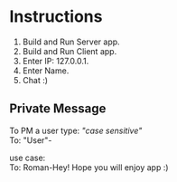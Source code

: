 # Instructions
1. Build and Run Server app.
2. Build and Run Client app.
3. Enter IP: 127.0.0.1.  
4. Enter Name.  
5. Chat :)  

## Private Message
To PM a user type: *"case sensitive"*  
To: "User"-

use case:  
To: Roman-Hey! Hope you will enjoy app :)
